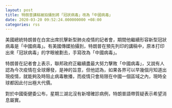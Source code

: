 ```yaml
---
layout: post
title: 特朗普講稿被拍攝到將「冠狀病毒」改為「中國病毒」
date: 2020-03-20 09:52:24.000000000 +08:00
categories: rss
---
```


美國總統特朗普在白宮出席抗擊新型肺炎疫情的記者會，期間他繼續形容新型冠狀病毒是「中國病毒」。有美國傳媒拍攝到，特朗普在預先列印的講稿中，原本打印出來「冠狀病毒」的字眼被劃去，手寫改為「中國病毒」。

特朗普在記者會上表示，聯邦政府正繼續盡最大努力擊敗「中國病毒」，又說有人認為今次疫情在全球爆發，是神的旨意，但他認為，如果各界可以早幾個月知道出現疫情，就能夠及時阻止病毒散播，而疫情只會局限在中國一個區域之內，現時全球都因此付出極大代價。

對於中國衛健委公布，星期三湖北沒有新增確診病例，特朗普語帶質疑表示希望消息屬實。
